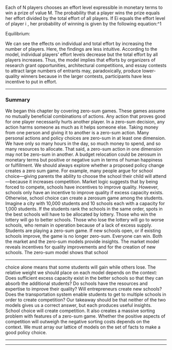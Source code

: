 Each of N players chooses an effort level expressible in monetary terms to win a prize of value M. The probability that a player wins the prize equals her effort divided by the total effort of all players. If Ei equals the effort level of player i , her probability of winning is given by the following equation:^1 

 Equilibrium: 

We can see the effects on individual and total effort by increasing the number of players. Here, the findings are less intuitive. According to the model, individual players’ effort levels decrease but the total effort by all players increases. Thus, the model implies that efforts by organizers of research grant opportunities, architectural competitions, and essay contests to attract large numbers of entrants may, paradoxically, produce lower-quality winners because in the larger contests, participants have less incentive to put in effort. 

---

### Summary 

We began this chapter by covering zero-sum games. These games assume no mutually beneficial combinations of actions. Any action that proves good for one player necessarily hurts another player. In a zero-sum decision, any action harms someone as much as it helps someone else. Taking money from one person and giving it to another is a zero-sum action. Many personal actions and policy choices are zero-sum in at least one dimension. We have only so many hours in the day, so much money to spend, and so many resources to allocate. That said, a zero-sum action in one dimension may not be zero-sum in another. A budget relocation could be zerosum in monetary terms but positive or negative sum in terms of human happiness or fulfillment. We should always explore whether a proposed policy change creates a zero sum game. For example, many people argue for school choice—giving parents the ability to choose the school their child will attend—because it increases competition. Market logic suggests that by being forced to compete, schools have incentives to improve quality. However, schools only have an incentive to improve quality if excess capacity exists. Otherwise, school choice can create a zerosum game among the students. Imagine a city with 10,000 students and 10 schools each with a capacity for 1,000 students. If the students rank the schools in the same order, spots in the best schools will have to be allocated by lottery. Those who win the lottery will go to better schools. Those who lose the lottery will go to worse schools, who remain in operation because of a lack of excess supply. Students are playing a zero-sum game. If new schools open, or if existing schools improve, the game is no longer zero-sum. Everyone can win. Both the market and the zero-sum models provide insights. The market model reveals incentives for quality improvements and for the creation of new schools. The zero-sum model shows that school 

---

choice alone means that some students will gain while others lose. The relative weight we should place on each model depends on the context: Does sufficient excess capacity exist in the better schools so that they can absorb the additional students? Do schools have the resources and expertise to improve their quality? Will entrepreneurs create new schools? Does the transportation system enable students to get to multiple schools in order to create competition? Our takeaway should be that neither of the two models gives us a correct answer, but each produces useful insights. School choice will create competition. It also creates a massive sorting problem with features of a zero-sum game. Whether the positive aspects of competition will outweigh the negative sorting costs depends on the context. We must array our lattice of models on the set of facts to make a good policy choice. 

---

---